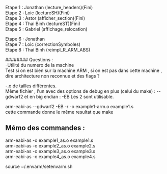 Etape 1 : Jonathan (lecture_headers)(Fini)  
Etape 2 : Loic (lectureSH)(Fini)  
Etape 3 : Astor (afficher_section)(Fini)  
Etape 4 : Thai Binh (lectureST)(Fini)  
Etape 5 : Gabriel (affichage_relocation)  

Etape 6 : Jonathan  
Etape 7 : Loic (correctionSymboles)  
Etape 8 : Thai Binh (reimpl_R_ARM_ABS)  


######## Questions :  
-Utilité du numero de la machine  
Test si on est bien sur la machine ARM , si on est pas dans cette machine , dire architecture non reconnue
et des flags ?  

-.o de tailles différentes.  
Même fichier , l'un avec des options de debug en plus (celui du make) : --gdwarf2 et en big endian : -EB
Les 2 sont utilisable.  

arm-eabi-as --gdwarf2  -EB  -r  -o example1-arm.o example1.s  
cette commande donne le même resultat que make  

## Mémo des commandes :  

arm-eabi-as -o example1_as.o example1.s  
arm-eabi-as -o example2_as.o example2.s  
arm-eabi-as -o example3_as.o example3.s  
arm-eabi-as -o example4_as.o example4.s  

source ~/.envarm/setenvarm.sh  
